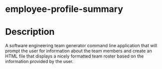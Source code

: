 # employee-profile-summary

# Description
A software engineering team generator command line application that will prompt the user for information about the team members and create an HTML file that displays a nicely formatted team roster based on the information provided by the user.
